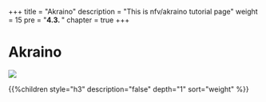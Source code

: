 +++
title = "Akraino"
description = "This is nfv/akraino tutorial page"
weight = 15
pre = "<b>4.3. </b>"
chapter = true
+++

# Akraino

![](/images/hack4easy/logo_akraino_edge_stack.png)

{{%children style="h3" description="false" depth="1" sort="weight" %}}
